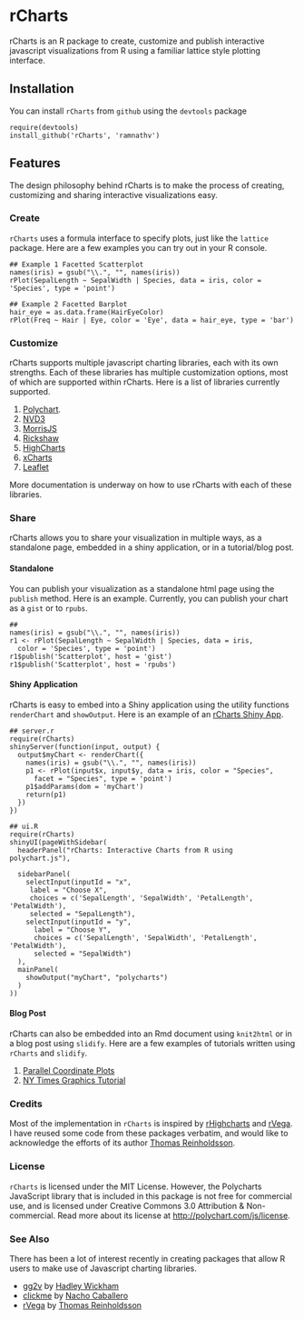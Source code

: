 # rCharts

rCharts is an R package to create, customize and publish interactive javascript visualizations from R using a familiar lattice style plotting interface.

## Installation

You can install `rCharts` from `github` using the `devtools` package

```
require(devtools)
install_github('rCharts', 'ramnathv')
```

## Features

The design philosophy behind rCharts is to make the process of creating, customizing and sharing interactive visualizations easy. 

### Create

`rCharts` uses a formula interface to specify plots, just like the `lattice` package. Here are a few examples you can try out in your R console.

```
## Example 1 Facetted Scatterplot
names(iris) = gsub("\\.", "", names(iris))
rPlot(SepalLength ~ SepalWidth | Species, data = iris, color = 'Species', type = 'point')

## Example 2 Facetted Barplot
hair_eye = as.data.frame(HairEyeColor)
rPlot(Freq ~ Hair | Eye, color = 'Eye', data = hair_eye, type = 'bar')
```

### Customize

rCharts supports multiple javascript charting libraries, each with its own strengths. Each of these libraries has multiple customization options, most of which are supported within rCharts. Here is a list of libraries currently supported.

1. [Polychart](https://github.com/Polychart/polychart2).
2. [NVD3](https://github.com/novus/nvd3)
3. [MorrisJS](https://github.com/oesmith/morris.js)
4. [Rickshaw](https://github.com/shutterstock/rickshaw)
5. [HighCharts](http://www.highcharts.com/)
6. [xCharts](https://github.com/tenXer/xcharts/)
7. [Leaflet](http://leafletjs.com/)

More documentation is underway on how to use rCharts with each of these libraries.

### Share

rCharts allows you to share your visualization in multiple ways, as a standalone page, embedded in a shiny application, or in a tutorial/blog post.

#### Standalone

You can publish your visualization as a standalone html page using the `publish` method. Here is an example. Currently, you can publish your chart as a `gist` or to `rpubs`.

```
## 
names(iris) = gsub("\\.", "", names(iris))
r1 <- rPlot(SepalLength ~ SepalWidth | Species, data = iris, 
  color = 'Species', type = 'point')
r1$publish('Scatterplot', host = 'gist')
r1$publish('Scatterplot', host = 'rpubs')
```

#### Shiny Application

rCharts is easy to embed into a Shiny application using the utility functions `renderChart` and `showOutput`. Here is an example of an [rCharts Shiny App](http://glimmer.rstudio.com/ramnathv/rChartApp/).

```
## server.r
require(rCharts)
shinyServer(function(input, output) {
  output$myChart <- renderChart({
    names(iris) = gsub("\\.", "", names(iris))
    p1 <- rPlot(input$x, input$y, data = iris, color = "Species", 
      facet = "Species", type = 'point')
    p1$addParams(dom = 'myChart')
    return(p1)
  })
})

## ui.R
require(rCharts)
shinyUI(pageWithSidebar(
  headerPanel("rCharts: Interactive Charts from R using polychart.js"),
  
  sidebarPanel(
    selectInput(inputId = "x",
     label = "Choose X",
     choices = c('SepalLength', 'SepalWidth', 'PetalLength', 'PetalWidth'),
     selected = "SepalLength"),
    selectInput(inputId = "y",
      label = "Choose Y",
      choices = c('SepalLength', 'SepalWidth', 'PetalLength', 'PetalWidth'),
      selected = "SepalWidth")
  ),
  mainPanel(
    showOutput("myChart", "polycharts")
  )
))
```

#### Blog Post

rCharts can also be embedded into an Rmd document using `knit2html` or in a blog post using `slidify`. Here are a few examples of tutorials written using `rCharts` and `slidify`.

1. [Parallel Coordinate Plots](http://ramnathv.github.io/rChartsParCoords/)
2. [NY Times Graphics Tutorial](http://ramnathv.github.io/rChartsNYT/)

### Credits

Most of the implementation in `rCharts` is inspired by [rHighcharts](https://github.com/metagraf/rHighcharts) and [rVega](https://github.com/metagraf/rVega). I have reused some code from these packages verbatim, and would like to acknowledge the efforts of its author [Thomas Reinholdsson](https://github.com/reinholdsson).

### License

`rCharts` is licensed under the MIT License. However, the Polycharts JavaScript library that is included in this package is not free for commercial use, and is licensed under Creative Commons 3.0 Attribution & Non-commercial. Read more about its license at http://polychart.com/js/license.

### See Also

There has been a lot of interest recently in creating packages that allow R users to make use of Javascript charting libraries. 

- [gg2v](https://github.com/hadley/gg2v) by [Hadley Wickham](https://github.com/hadley)
- [clickme](https://github.com/nachocab/clickme) by [Nacho Caballero](https://github.com/nachocab)
- [rVega](https://github.com/metagraf/rVega) by [Thomas Reinholdsson](https://github.com/reinholdsson)

